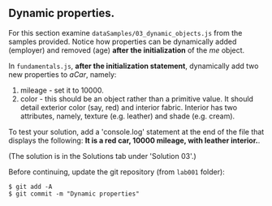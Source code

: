 ## Dynamic properties.

For this section examine `dataSamples/03_dynamic_objects.js` from the samples provided. Notice how properties can be dynamically added (employer) and removed (age) __after the initialization__ of the *me* object. 

In `fundamentals.js`, __after the initialization statement__, dynamically add two new properties to *aCar*, namely:

1. mileage - set it to 10000.
1. color - this should be an object rather than a primitive value. It should detail exterior color (say, red) and interior fabric. Interior has two attributes, namely, texture (e.g. leather) and shade (e.g. cream).

To test your solution, add a 'console.log' statement at the end of the file that displays the following: __It is a red car, 10000 mileage, with leather interior.__.

(The solution is in the Solutions tab under 'Solution 03'.)

Before continuing, update the git repository (from `lab001` folder):
~~~ 
$ git add -A
$ git commit -m "Dynamic properties"
~~~

[solution]: ./07.Solutions.html